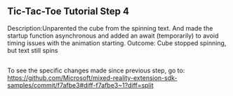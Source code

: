 ## Tic-Tac-Toe Tutorial Step 4 
Description:Unparented the cube from the spinning text. And made the startup function asynchronous and added an await (temporarily) to avoid timing issues with the animation starting. Outcome: Cube stopped spinning, but text still spins
##
To see the specific changes made since previous step, go to:
https://github.com/Microsoft/mixed-reality-extension-sdk-samples/commit/f7afbe3#diff-f7afbe3~1?diff=split
